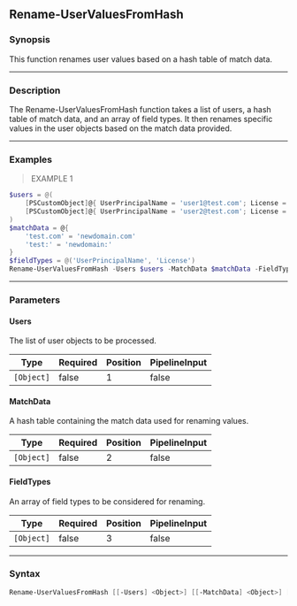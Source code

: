 Rename-UserValuesFromHash
-------------------------

### Synopsis
This function renames user values based on a hash table of match data.

---

### Description

The Rename-UserValuesFromHash function takes a list of users, a hash table of match data, and an array of field types. It then renames specific values in the user objects based on the match data provided.

---

### Examples
> EXAMPLE 1

```PowerShell
$users = @(
    [PSCustomObject]@{ UserPrincipalName = 'user1@test.com'; License = 'test:license'; ProxyAddress = 'proxy@test.com' }
    [PSCustomObject]@{ UserPrincipalName = 'user2@test.com'; License = 'test:license'; ProxyAddress = 'proxy@test.com' }
)
$matchData = @{
    'test.com' = 'newdomain.com'
    'test:' = 'newdomain:'
}
$fieldTypes = @('UserPrincipalName', 'License')
Rename-UserValuesFromHash -Users $users -MatchData $matchData -FieldTypes $fieldTypes
```

---

### Parameters
#### **Users**
The list of user objects to be processed.

|Type      |Required|Position|PipelineInput|
|----------|--------|--------|-------------|
|`[Object]`|false   |1       |false        |

#### **MatchData**
A hash table containing the match data used for renaming values.

|Type      |Required|Position|PipelineInput|
|----------|--------|--------|-------------|
|`[Object]`|false   |2       |false        |

#### **FieldTypes**
An array of field types to be considered for renaming.

|Type      |Required|Position|PipelineInput|
|----------|--------|--------|-------------|
|`[Object]`|false   |3       |false        |

---

### Syntax
```PowerShell
Rename-UserValuesFromHash [[-Users] <Object>] [[-MatchData] <Object>] [[-FieldTypes] <Object>] [<CommonParameters>]
```
